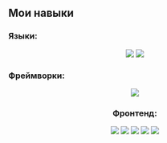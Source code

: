 
## Мои навыки

### Языки:
<div style="text-align:center;">
<!--<img src="https://img.shields.io/badge/PHP-%23777BB4.svg?style=flat-square&logo=php&logoColor=white"/>-->
<img src="https://img.shields.io/badge/JavaScript-%23F7DF1E.svg?style=flat-square&logo=JavaScript&logoColor=black"/>
<img src="https://img.shields.io/badge/Python-%233776AB.svg?style=flat-square&logo=python&logoColor=white"/>
<!--<img src="https://img.shields.io/badge/SQL-%2300F.svg?style=flat-square&logo=mysql&logoColor=white"/>-->
</div>

### Фреймворки:
<div style="text-align:center;">
<!--<img src="https://img.shields.io/badge/Laravel-%23FF2D20.svg?style=flat-square&logo=laravel&logoColor=white"/>-->
<img src="https://img.shields.io/badge/Django-092E20?style=flat-square&logo=django&logoColor=white" />
<div>

 ### Фронтенд:
<div style="text-align:center;">
<img src="https://img.shields.io/badge/HTML5-%23E44D26.svg?style=flat-square&logo=html5&logoColor=white"/> 
<img src="https://img.shields.io/badge/CSS3-%231572B6.svg?style=flat-square&logo=css3&logoColor=white"/>
<img src="https://img.shields.io/badge/Sass-%23CC6699.svg?style=flat-square&logo=sass&logoColor=white"/> 
<img src="https://img.shields.io/badge/Bootstrap-%23563D7C.svg?style=flat-square&logo=bootstrap&logoColor=white"/> 
<img src="https://img.shields.io/badge/Tailwind_CSS-%2338B2AC.svg?style=flat-square&logo=tailwind-css&logoColor=white"/> 
<!--<img src="https://shields.io/badge/react-black?logo=react&style=for-the-badge?style=flat-square"/>-->
<div>
